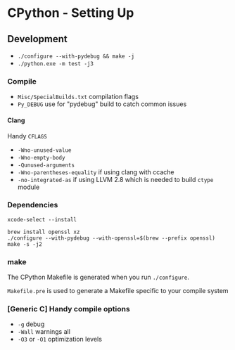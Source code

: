 # CPython - Setting Up

## Development

- `./configure --with-pydebug && make -j`
- `./python.exe -m test -j3`

### Compile

- `Misc/SpecialBuilds.txt` compilation flags
- `Py_DEBUG` use for "pydebug" build to catch common issues

#### Clang

Handy `CFLAGS`

- `-Wno-unused-value`
- `-Wno-empty-body`
- `-Qunused-arguments`
- `-Wno-parentheses-equality` if using clang with ccache
- `-no-integrated-as` if using LLVM 2.8 which is needed to build `ctype` module

### Dependencies

`xcode-select --install`

```
brew install openssl xz
./configure --with-pydebug --with-openssl=$(brew --prefix openssl)
make -s -j2
```

### make

The CPython Makefile is generated when you run `./configure`.

`Makefile.pre` is used to generate a Makefile specific to your compile system

### [Generic C] Handy compile options

- `-g` debug
- `-Wall` warnings all
- `-O3` or `-O1` optimization levels
